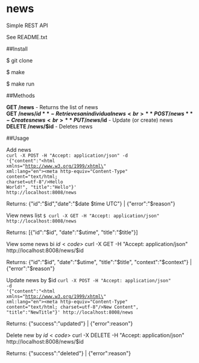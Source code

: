 # news
Simple REST API

See README.txt

##Install

$ git clone

$ make

$ make run

##Methods

**GET /news** - Returns the list of news<br>
**GET /news/$id** - Retrieves an individual news<br>
**POST /news** - Creates news<br>
**PUT /news/$id** - Update (or create) news<br>
**DELETE /news/$id** - Deletes news


##Usage

Add news<br>
<code>curl -X POST -H "Accept: application/json" -d '{"content":"<!DOCTYPE html PUBLIC \"-//W3C//DTD XHTML 1.0 Transitional//EN\" \"http://www.w3.org/TR/xhtml1/DTD/xhtml1-transitional.dtd\"><html xmlns=\"http://www.w3.org/1999/xhtml\" xml:lang=\"en\"><head><meta http-equiv=\"Content-Type\" content=\"text/html; charset=utf-8\"/><title>Hello</title></head><body>Hello World!</body></html>", "title":"Hello"}' http://localhost:8008/news</code>

Returns:
{"id":"$id","date":"$date $time UTC"} | {"error":"$reason"}


View news list
<code>$ curl -X GET -H "Accept: application/json" http://localhost:8008/news</code>

Returns:
[{"id":"$id", "date":"$utime", "title":"$title"}]


View some news bi $id
<code>$ curl -X GET -H "Accept: application/json" http://localhost:8008/news/$id</code>

Returns:
{"id":"$id", "date":"$utime", "title":"$title", "context":"$context"} | {"error":"$reason"}


Update news by $id
<code>curl -X POST -H "Accept: application/json" -d '{"content":"<!DOCTYPE html PUBLIC \"-//W3C//DTD XHTML 1.0 Transitional//EN\" \"http://www.w3.org/TR/xhtml1/DTD/xhtml1-transitional.dtd\"><html xmlns=\"http://www.w3.org/1999/xhtml\" xml:lang=\"en\"><head><meta http-equiv=\"Content-Type\" content=\"text/html; charset=utf-8\"/><title>New WEB Title</title></head><body>New Content</body></html>", "title":"NewTitle"}' http://localhost:8008/news</code>

Returns:
{"success":"updated"} | {"error":reason"}

Delete new by $id
<code>$ curl -X DELETE -H "Accept: application/json" http://localhost:8008/news/$id</code>

Returns:
{"success":"deleted"} | {"error":reason"}

